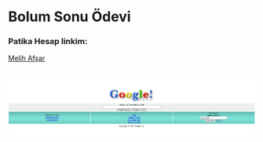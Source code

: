 # Bolum Sonu Ödevi
### Patika Hesap linkim:
<a href="https://app.patika.dev/mafsar">Melih Afşar</a>

<br>
<img src="1.png">